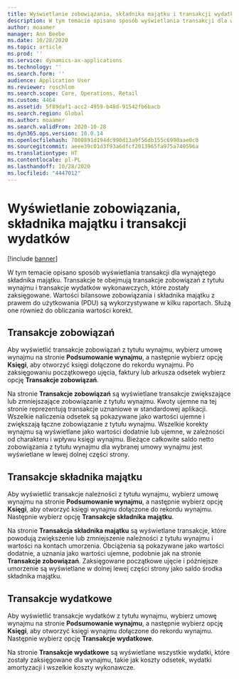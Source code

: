 ```yaml
---
title: Wyświetlanie zobowiązania, składnika majątku i transakcji wydatków
description: W tym temacie opisano sposób wyświetlania transakcji dla wynajętego składnika majątku. Transakcje te obejmują transakcje zobowiązań z tytułu wynajmu i transakcje wydatków wykonawczych, które zostały zaksięgowane.
author: moaamer
manager: Ann Beebe
ms.date: 10/28/2020
ms.topic: article
ms.prod: ''
ms.service: dynamics-ax-applications
ms.technology: ''
ms.search.form: ''
audience: Application User
ms.reviewer: roschlom
ms.search.scope: Core, Operations, Retail
ms.custom: 4464
ms.assetid: 5f89daf1-acc2-4959-b48d-91542fb6bacb
ms.search.region: Global
ms.author: moaamer
ms.search.validFrom: 2020-10-28
ms.dyn365.ops.version: 10.0.14
ms.openlocfilehash: 7008891d194dc990d13a9f56db155c6990aae0c0
ms.sourcegitcommit: aeee39c01d3f93a6dfcf2013965fa975a740596a
ms.translationtype: HT
ms.contentlocale: pl-PL
ms.lasthandoff: 10/28/2020
ms.locfileid: "4447012"
---
```

# <a name="view-liability-asset-and-expense-transactions"></a>Wyświetlanie zobowiązania, składnika majątku i transakcji wydatków

[!include [banner](../includes/banner.md)]

W tym temacie opisano sposób wyświetlania transakcji dla wynajętego składnika majątku. Transakcje te obejmują transakcje zobowiązań z tytułu wynajmu i transakcje wydatków wykonawczych, które zostały zaksięgowane. Wartości bilansowe zobowiązania i składnika majątku z prawem do użytkowania (PDU) są wykorzystywane w kilku raportach. Służą one również do obliczania wartości korekt.

## <a name="liability-transactions"></a>Transakcje zobowiązań

Aby wyświetlić transakcje zobowiązań z tytułu wynajmu, wybierz umowę wynajmu na stronie **Podsumowanie wynajmu**, a następnie wybierz opcję **Księgi**, aby otworzyć księgi dołączone do rekordu wynajmu. Po zaksięgowaniu początkowego ujęcia, faktury lub arkusza odsetek wybierz opcję **Transakcje zobowiązań**.

Na stronie **Transakcje zobowiązań** są wyświetlane transakcje zwiększające lub zmniejszające zobowiązanie z tytułu wynajmu. Kwoty ujemne na tej stronie reprezentują transakcje uznaniowe w standardowej aplikacji. Wszelkie naliczenia odsetek są pokazywane jako wartości ujemne i zwiększają łączne zobowiązanie z tytułu wynajmu. Wszelkie korekty wynajmu są wyświetlane jako wartości dodatnie lub ujemne, w zależności od charakteru i wpływu księgi wynajmu. Bieżące całkowite saldo netto zobowiązania z tytułu wynajmu dla wybranej umowy wynajmu jest wyświetlane w lewej dolnej części strony.

## <a name="asset-transactions"></a>Transakcje składnika majątku

Aby wyświetlić transakcje należności z tytułu wynajmu, wybierz umowę wynajmu na stronie **Podsumowanie wynajmu**, a następnie wybierz opcję **Księgi**, aby otworzyć księgi wynajmu dołączone do rekordu wynajmu. Następnie wybierz opcję **Transakcje składnika majątku**.

Na stronie **Transakcja składnika majątku** są wyświetlane transakcje, które powodują zwiększenie lub zmniejszenie należności z tytułu wynajmu i wartości na kontach umorzenia. Obciążenia są pokazywane jako wartości dodatnie, a uznania jako wartości ujemne, podobnie jak na stronie **Transakcje zobowiązań**. Zaksięgowane początkowe ujęcie i późniejsze umorzenie są wyświetlane w dolnej lewej części strony jako saldo środka składnika majątku. 

## <a name="expenses-transactions"></a>Transakcje wydatkowe

Aby wyświetlić transakcje wydatków z tytułu wynajmu, wybierz umowę wynajmu na stronie **Podsumowanie wynajmu**, a następnie wybierz opcję **Księgi**, aby otworzyć księgi wynajmu dołączone do rekordu wynajmu. Następnie wybierz opcję **Transakcje wydatkowe**.

Na stronie **Transakcje wydatkowe** są wyświetlane wszystkie wydatki, które zostały zaksięgowane dla wynajmu, takie jak koszty odsetek, wydatki amortyzacji i wszelkie koszty wykonawcze.
